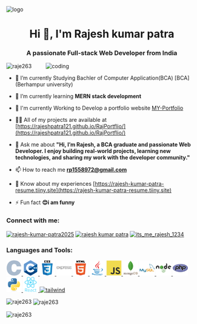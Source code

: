 
 ![logo](https://github.com/Raje263/Rajesh_kumar_Patra/blob/main/banner.jpg)
<h1 align="center">Hi 👋, I'm Rajesh kumar patra</h1>
<h3 align="center">A passionate Full-stack Web Developer from India</h3>

<img align="right" alt="coding" width="400"  src="https://user-images.githubusercontent.com/55389276/140866485-8fb1c876-9a8f-4d6a-98dc-08c4981eaf70.gif">


<p align="left"> <img src="https://komarev.com/ghpvc/?username=raje263&label=Profile%20views&color=0e75b6&style=flat" alt="raje263" /> </p>

- 🔭 I’m currently Studying Bachler of Computer Application(BCA) [BCA](Berhampur university)

- 🌱 I’m currently learning **MERN stack development**

- 👯 I'm currently Working to Develop a portfolio website [MY-Portfolio](https://rajeshpatra121.github.io/RajPortflio/)

- 👨‍💻 All of my projects are available at [https://rajeshpatra121.github.io/RajPortflio/](https://rajeshpatra121.github.io/RajPortflio/)

- 💬 Ask me about **"Hi, I’m Rajesh, a BCA graduate and passionate Web Developer. I enjoy building real-world projects, learning new technologies, and sharing my work with the developer community."**

- 📫 How to reach me **rp1558972@gmail.com**

- 📄 Know about my experiences [https://rajesh-kumar-patra-resume.tiiny.site](https://rajesh-kumar-patra-resume.tiiny.site)

- ⚡ Fun fact **😊i am funny**

<h3 align="left">Connect with me:</h3>
<p align="left">
<a href="https://linkedin.com/in/rajesh-kumar-patra2025" target="blank"><img align="center" src="https://raw.githubusercontent.com/rahuldkjain/github-profile-readme-generator/master/src/images/icons/Social/linked-in-alt.svg" alt="rajesh-kumar-patra2025" height="30" width="40" /></a>
<a href="https://fb.com/rajesh kumar patra" target="blank"><img align="center" src="https://raw.githubusercontent.com/rahuldkjain/github-profile-readme-generator/master/src/images/icons/Social/facebook.svg" alt="rajesh kumar patra" height="30" width="40" /></a>
<a href="https://instagram.com/its_me_rajesh_1234" target="blank"><img align="center" src="https://raw.githubusercontent.com/rahuldkjain/github-profile-readme-generator/master/src/images/icons/Social/instagram.svg" alt="its_me_rajesh_1234" height="30" width="40" /></a>
</p>

<h3 align="left">Languages and Tools:</h3>
<p align="left"> <a href="https://www.cprogramming.com/" target="_blank" rel="noreferrer"> <img src="https://raw.githubusercontent.com/devicons/devicon/master/icons/c/c-original.svg" alt="c" width="40" height="40"/> </a> <a href="https://www.w3schools.com/cpp/" target="_blank" rel="noreferrer"> <img src="https://raw.githubusercontent.com/devicons/devicon/master/icons/cplusplus/cplusplus-original.svg" alt="cplusplus" width="40" height="40"/> </a> <a href="https://www.w3schools.com/css/" target="_blank" rel="noreferrer"> <img src="https://raw.githubusercontent.com/devicons/devicon/master/icons/css3/css3-original-wordmark.svg" alt="css3" width="40" height="40"/> </a> <a href="https://expressjs.com" target="_blank" rel="noreferrer"> <img src="https://raw.githubusercontent.com/devicons/devicon/master/icons/express/express-original-wordmark.svg" alt="express" width="40" height="40"/> </a> <a href="https://www.w3.org/html/" target="_blank" rel="noreferrer"> <img src="https://raw.githubusercontent.com/devicons/devicon/master/icons/html5/html5-original-wordmark.svg" alt="html5" width="40" height="40"/> </a> <a href="https://www.java.com" target="_blank" rel="noreferrer"> <img src="https://raw.githubusercontent.com/devicons/devicon/master/icons/java/java-original.svg" alt="java" width="40" height="40"/> </a> <a href="https://developer.mozilla.org/en-US/docs/Web/JavaScript" target="_blank" rel="noreferrer"> <img src="https://raw.githubusercontent.com/devicons/devicon/master/icons/javascript/javascript-original.svg" alt="javascript" width="40" height="40"/> </a> <a href="https://www.mongodb.com/" target="_blank" rel="noreferrer"> <img src="https://raw.githubusercontent.com/devicons/devicon/master/icons/mongodb/mongodb-original-wordmark.svg" alt="mongodb" width="40" height="40"/> </a> <a href="https://www.mysql.com/" target="_blank" rel="noreferrer"> <img src="https://raw.githubusercontent.com/devicons/devicon/master/icons/mysql/mysql-original-wordmark.svg" alt="mysql" width="40" height="40"/> </a> <a href="https://nodejs.org" target="_blank" rel="noreferrer"> <img src="https://raw.githubusercontent.com/devicons/devicon/master/icons/nodejs/nodejs-original-wordmark.svg" alt="nodejs" width="40" height="40"/> </a> <a href="https://www.php.net" target="_blank" rel="noreferrer"> <img src="https://raw.githubusercontent.com/devicons/devicon/master/icons/php/php-original.svg" alt="php" width="40" height="40"/> </a> <a href="https://www.python.org" target="_blank" rel="noreferrer"> <img src="https://raw.githubusercontent.com/devicons/devicon/master/icons/python/python-original.svg" alt="python" width="40" height="40"/> </a> <a href="https://reactjs.org/" target="_blank" rel="noreferrer"> <img src="https://raw.githubusercontent.com/devicons/devicon/master/icons/react/react-original-wordmark.svg" alt="react" width="40" height="40"/> </a> <a href="https://tailwindcss.com/" target="_blank" rel="noreferrer"> <img src="https://www.vectorlogo.zone/logos/tailwindcss/tailwindcss-icon.svg" alt="tailwind" width="40" height="40"/> </a> </p>

<p><img align="left" src="https://github-readme-stats.vercel.app/api/top-langs?username=raje263&show_icons=true&locale=en&layout=compact" alt="raje263" /></p>

<p>&nbsp;<img align="center" src="https://github-readme-stats.vercel.app/api?username=raje263&show_icons=true&locale=en" alt="raje263" /></p>

<p><img align="center" src="https://github-readme-streak-stats.herokuapp.com/?user=raje263&" alt="raje263" /></p>
